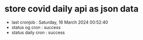 # store covid daily api as json data

- last cronjob : Saturday, 16 March 2024 00:52:40
- status og cron : success
- status daily cron : success
      
      